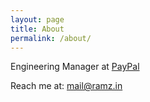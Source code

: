 ```yaml
---
layout: page
title: About
permalink: /about/
---
```


Engineering Manager at [PayPal](http://www.paypal.com)

Reach me at: mail@ramz.in
